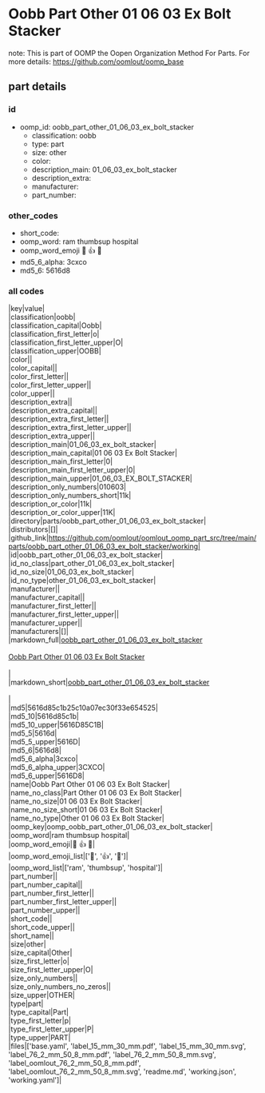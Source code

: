 # Oobb Part Other 01 06 03 Ex Bolt Stacker  

note: This is part of OOMP the Oopen Organization Method For Parts. For more details: https://github.com/oomlout/oomp_base

##  part details





### id
* oomp_id: oobb_part_other_01_06_03_ex_bolt_stacker
  * classification: oobb
  * type: part
  * size: other
  * color: 
  * description_main: 01_06_03_ex_bolt_stacker
  * description_extra: 
  * manufacturer: 
  * part_number: 

### other_codes
* short_code: 
* oomp_word: ram thumbsup hospital
* oomp_word_emoji :ram: :thumbsup: :hospital:
* md5_6_alpha: 3cxco
* md5_6: 5616d8

### all codes 
|key|value|  
|classification|oobb|  
|classification_capital|Oobb|  
|classification_first_letter|o|  
|classification_first_letter_upper|O|  
|classification_upper|OOBB|  
|color||  
|color_capital||  
|color_first_letter||  
|color_first_letter_upper||  
|color_upper||  
|description_extra||  
|description_extra_capital||  
|description_extra_first_letter||  
|description_extra_first_letter_upper||  
|description_extra_upper||  
|description_main|01_06_03_ex_bolt_stacker|  
|description_main_capital|01 06 03 Ex Bolt Stacker|  
|description_main_first_letter|0|  
|description_main_first_letter_upper|0|  
|description_main_upper|01_06_03_EX_BOLT_STACKER|  
|description_only_numbers|010603|  
|description_only_numbers_short|11k|  
|description_or_color|11k|  
|description_or_color_upper|11K|  
|directory|parts/oobb_part_other_01_06_03_ex_bolt_stacker|  
|distributors|[]|  
|github_link|https://github.com/oomlout/oomlout_oomp_part_src/tree/main/parts/oobb_part_other_01_06_03_ex_bolt_stacker/working|  
|id|oobb_part_other_01_06_03_ex_bolt_stacker|  
|id_no_class|part_other_01_06_03_ex_bolt_stacker|  
|id_no_size|01_06_03_ex_bolt_stacker|  
|id_no_type|other_01_06_03_ex_bolt_stacker|  
|manufacturer||  
|manufacturer_capital||  
|manufacturer_first_letter||  
|manufacturer_first_letter_upper||  
|manufacturer_upper||  
|manufacturers|[]|  
|markdown_full|[oobb_part_other_01_06_03_ex_bolt_stacker](https://github.com/oomlout/oomlout_oomp_part_src/tree/main/parts/oobb_part_other_01_06_03_ex_bolt_stacker/working)<br>[](https://github.com/oomlout/oomlout_oomp_part_src/tree/main/parts/oobb_part_other_01_06_03_ex_bolt_stacker/working)<br>[Oobb Part Other 01 06 03 Ex Bolt Stacker](https://github.com/oomlout/oomlout_oomp_part_src/tree/main/parts/oobb_part_other_01_06_03_ex_bolt_stacker/working)<br><br>|  
|markdown_short|[oobb_part_other_01_06_03_ex_bolt_stacker](https://github.com/oomlout/oomlout_oomp_part_src/tree/main/parts/oobb_part_other_01_06_03_ex_bolt_stacker/working)<br><br>|  
|md5|5616d85c1b25c10a07ec30f33e654525|  
|md5_10|5616d85c1b|  
|md5_10_upper|5616D85C1B|  
|md5_5|5616d|  
|md5_5_upper|5616D|  
|md5_6|5616d8|  
|md5_6_alpha|3cxco|  
|md5_6_alpha_upper|3CXCO|  
|md5_6_upper|5616D8|  
|name|Oobb Part Other 01 06 03 Ex Bolt Stacker|  
|name_no_class|Part Other 01 06 03 Ex Bolt Stacker|  
|name_no_size|01 06 03 Ex Bolt Stacker|  
|name_no_size_short|01 06 03 Ex Bolt Stacker|  
|name_no_type|Other 01 06 03 Ex Bolt Stacker|  
|oomp_key|oomp_oobb_part_other_01_06_03_ex_bolt_stacker|  
|oomp_word|ram thumbsup hospital|  
|oomp_word_emoji|:ram: :thumbsup: :hospital:|  
|oomp_word_emoji_list|[':ram:', ':thumbsup:', ':hospital:']|  
|oomp_word_list|['ram', 'thumbsup', 'hospital']|  
|part_number||  
|part_number_capital||  
|part_number_first_letter||  
|part_number_first_letter_upper||  
|part_number_upper||  
|short_code||  
|short_code_upper||  
|short_name||  
|size|other|  
|size_capital|Other|  
|size_first_letter|o|  
|size_first_letter_upper|O|  
|size_only_numbers||  
|size_only_numbers_no_zeros||  
|size_upper|OTHER|  
|type|part|  
|type_capital|Part|  
|type_first_letter|p|  
|type_first_letter_upper|P|  
|type_upper|PART|  
|files|['base.yaml', 'label_15_mm_30_mm.pdf', 'label_15_mm_30_mm.svg', 'label_76_2_mm_50_8_mm.pdf', 'label_76_2_mm_50_8_mm.svg', 'label_oomlout_76_2_mm_50_8_mm.pdf', 'label_oomlout_76_2_mm_50_8_mm.svg', 'readme.md', 'working.json', 'working.yaml']|  
